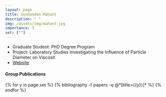 ```yaml
---
layout: page
title: Sundandan Mahant
description: " "
img: /assets/img/mahant.jpg
importance: 3
set: [""]
---
```


- Graduate Student: PhD Degree Program
- Project: Laboratory Studies Investigating the Influence of Particle Diameter on Viscosit 
- [Website](https://meas.sciences.ncsu.edu/people/smahant2/)

#### Group Publications

<div class="publications">
{% for y in page.set %}
  {% bibliography -f papers -q @*[title={{y}}]* %}
{% endfor %}
</div>


